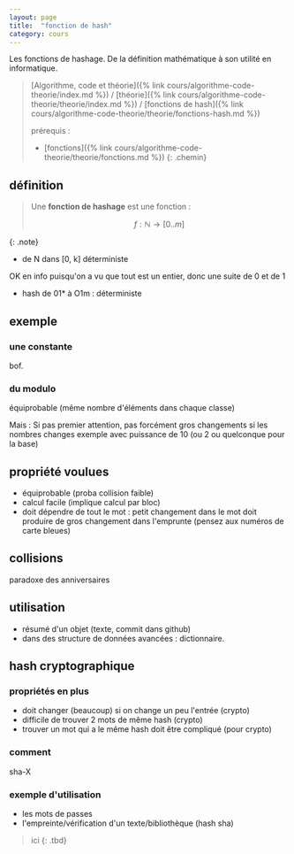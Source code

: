```yaml
---
layout: page
title:  "fonction de hash"
category: cours
---
```


Les fonctions de hashage. De la définition mathématique à son utilité en informatique.

> [Algorithme, code et théorie]({% link cours/algorithme-code-theorie/index.md %}) / [théorie]({% link cours/algorithme-code-theorie/theorie/index.md %}) / [fonctions de hash]({% link cours/algorithme-code-theorie/theorie/fonctions-hash.md %})
>
> prérequis :
>
>* [fonctions]({% link cours/algorithme-code-theorie/theorie/fonctions.md %})
{: .chemin}

## définition

> Une **fonction de hashage** est une fonction :
>
> $$
> f: \mathbb{N} \rightarrow [0..m]
> $$
>
{: .note}

* de N dans [0, k] déterministe

OK en info puisqu'on a vu que tout est un entier, donc une suite de 0 et de 1

* hash de 01* à O1m : déterministe

## exemple

### une constante

bof.

### du modulo

équiprobable (même nombre d'éléments dans chaque classe)

Mais : Si pas premier attention, pas forcément gros changements si les nombres changes exemple avec puissance de 10 (ou 2 ou quelconque pour la base)

## propriété voulues

* équiprobable (proba collision faible)
* calcul facile (implique calcul par bloc)
* doit dépendre de tout le mot : petit changement dans le mot doit produire de gros changement dans l'emprunte (pensez aux numéros de carte bleues)

## collisions

paradoxe des anniversaires

## utilisation

* résumé d'un objet (texte, commit dans github)
* dans des structure de données avancées : dictionnaire.

## hash cryptographique

### propriétés en plus

* doit changer (beaucoup) si on change un peu l'entrée (crypto)
* difficile de trouver 2 mots de même hash (crypto)
* trouver un mot qui a le même hash doit être compliqué (pour crypto)

### comment

sha-X

### exemple d'utilisation

* les mots de passes
* l'empreinte/vérification d'un texte/bibliothèque (hash sha)

>ici
{: .tbd}
